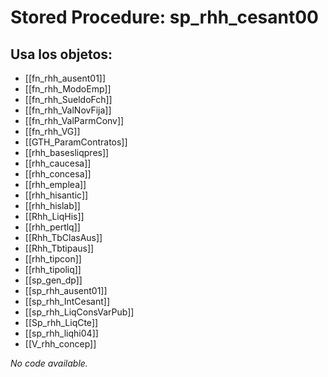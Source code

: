 # Stored Procedure: sp_rhh_cesant00

## Usa los objetos:
- [[fn_rhh_ausent01]]
- [[fn_rhh_ModoEmp]]
- [[fn_rhh_SueldoFch]]
- [[fn_rhh_ValNovFija]]
- [[fn_rhh_ValParmConv]]
- [[fn_rhh_VG]]
- [[GTH_ParamContratos]]
- [[rhh_basesliqpres]]
- [[rhh_caucesa]]
- [[rhh_concesa]]
- [[rhh_emplea]]
- [[rhh_hisantic]]
- [[rhh_hislab]]
- [[Rhh_LiqHis]]
- [[rhh_pertlq]]
- [[Rhh_TbClasAus]]
- [[Rhh_Tbtipaus]]
- [[rhh_tipcon]]
- [[rhh_tipoliq]]
- [[sp_gen_dp]]
- [[sp_rhh_ausent01]]
- [[sp_rhh_IntCesant]]
- [[sp_rhh_LiqConsVarPub]]
- [[Sp_rhh_LiqCte]]
- [[sp_rhh_liqhi04]]
- [[V_rhh_concep]]

*No code available.*
